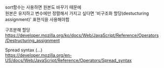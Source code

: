 sort함수는 사용하면 원본도 바꾸기 때문에    
원본은 유지하고 변수에만 정렬해서 가지고 싶다면 '비구조화 할당(destucturing assignment)' 표현식을 사용해야함   

구조분해 할당   
<https://developer.mozilla.org/ko/docs/Web/JavaScript/Reference/Operators/Destructuring_assignment>

Spread syntax (...)   
https://developer.mozilla.org/en-US/docs/Web/JavaScript/Reference/Operators/Spread_syntax
